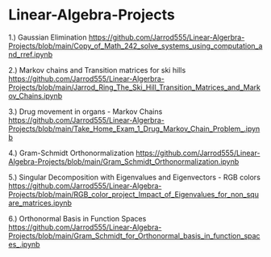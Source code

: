# Linear-Algebra-Projects

1.) Gaussian Elimination 
https://github.com/Jarrod555/Linear-Algerbra-Projects/blob/main/Copy_of_Math_242_solve_systems_using_computation_and_rref.ipynb

2.) Markov chains and Transition matrices for ski hills
https://github.com/Jarrod555/Linear-Algerbra-Projects/blob/main/Jarrod_Ring_The_Ski_Hill_Transition_Matrices_and_Markov_Chains.ipynb

3.) Drug movement in organs - Markov Chains
https://github.com/Jarrod555/Linear-Algerbra-Projects/blob/main/Take_Home_Exam_1_Drug_Markov_Chain_Problem_.ipynb

4.) Gram-Schmidt Orthonormalization 
https://github.com/Jarrod555/Linear-Algebra-Projects/blob/main/Gram_Schmidt_Orthonormalization.ipynb

5.) Singular Decomposition with Eigenvalues and Eigenvectors - RGB colors
https://github.com/Jarrod555/Linear-Algebra-Projects/blob/main/RGB_color_project_Impact_of_Eigenvalues_for_non_square_matrices.ipynb

6.) Orthonormal Basis in Function Spaces
https://github.com/Jarrod555/Linear-Algebra-Projects/blob/main/Gram_Schmidt_for_Orthonormal_basis_in_function_spaces_.ipynb
